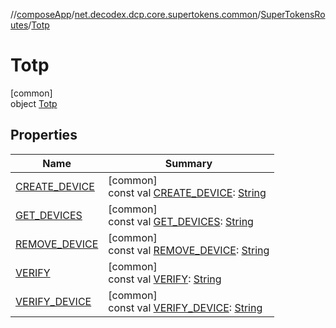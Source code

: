 //[composeApp](../../../../index.md)/[net.decodex.dcp.core.supertokens.common](../../index.md)/[SuperTokensRoutes](../index.md)/[Totp](index.md)

# Totp

[common]\
object [Totp](index.md)

## Properties

| Name | Summary |
|---|---|
| [CREATE_DEVICE](-c-r-e-a-t-e_-d-e-v-i-c-e.md) | [common]<br>const val [CREATE_DEVICE](-c-r-e-a-t-e_-d-e-v-i-c-e.md): [String](https://kotlinlang.org/api/latest/jvm/stdlib/kotlin/-string/index.html) |
| [GET_DEVICES](-g-e-t_-d-e-v-i-c-e-s.md) | [common]<br>const val [GET_DEVICES](-g-e-t_-d-e-v-i-c-e-s.md): [String](https://kotlinlang.org/api/latest/jvm/stdlib/kotlin/-string/index.html) |
| [REMOVE_DEVICE](-r-e-m-o-v-e_-d-e-v-i-c-e.md) | [common]<br>const val [REMOVE_DEVICE](-r-e-m-o-v-e_-d-e-v-i-c-e.md): [String](https://kotlinlang.org/api/latest/jvm/stdlib/kotlin/-string/index.html) |
| [VERIFY](-v-e-r-i-f-y.md) | [common]<br>const val [VERIFY](-v-e-r-i-f-y.md): [String](https://kotlinlang.org/api/latest/jvm/stdlib/kotlin/-string/index.html) |
| [VERIFY_DEVICE](-v-e-r-i-f-y_-d-e-v-i-c-e.md) | [common]<br>const val [VERIFY_DEVICE](-v-e-r-i-f-y_-d-e-v-i-c-e.md): [String](https://kotlinlang.org/api/latest/jvm/stdlib/kotlin/-string/index.html) |
